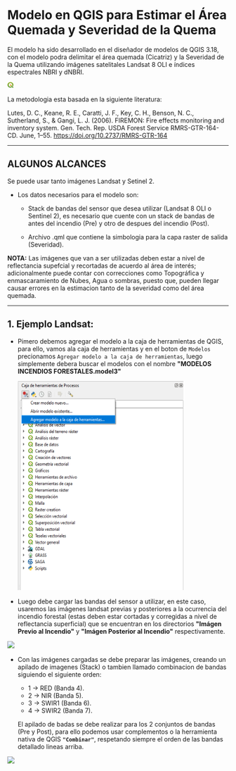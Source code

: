 # **Modelo en QGIS para Estimar el Área Quemada y Severidad de la Quema**

El modelo ha sido desarrollado en el diseñador de modelos de QGIS 3.18, con el modelo podra delimitar el área quemada (Cicatriz) y la Severidad de la Quema utilizando imágenes satelitales Landsat 8 OLI e índices espectrales NBRI y dNBRI.



 <img src="./img/qgis.png" height=14> 

La metodologia esta basada en la siguiente literatura:

Lutes, D. C., Keane, R. E., Caratti, J. F., Key, C. H., Benson, N. C., Sutherland, S., & Gangi, L. J. (2006). FIREMON: Fire effects monitoring and inventory system. Gen. Tech. Rep. USDA Forest Service RMRS-GTR-164-CD. June, 1–55. https://doi.org/10.2737/RMRS-GTR-164

---
## **ALGUNOS ALCANCES**

Se puede usar tanto imágenes Landsat y Setinel 2.

- Los datos necesarios para el modelo son:

  - Stack de bandas del sensor que desea utilizar (Landsat 8 OLI o Sentinel 2), es necesario que cuente con un stack de bandas de antes del incendio (Pre) y otro de despues del incendio (Post).
  
  - Archivo .qml que contiene la simbologia para la capa raster de salida (Severidad).

**NOTA:** Las imágenes que van a ser utilizadas deben estar a nivel de reflectancia supefcial y recortadas de acuerdo al área de interés; adicionalmente puede contar con correcciones como Topográfica y enmascaramiento de Nubes, Agua o sombras, puesto que, pueden llegar causar errores en la estimacion tanto de la severidad como del área quemada.

---
## 1. Ejemplo Landsat:

- Pimero debemos agregar el modelo a la caja de herramientas de QGIS, para ello, vamos ala caja de herramientas  y en el boton de `Modelos` precionamos `Agregar modelo a la caja de herramientas`, luego simplemente debera buscar el modelos con el nombre **"MODELOS INCENDIOS FORESTALES.model3"**

  ![](./img/add_model1.png) 


- Luego debe cargar las bandas del sensor a utilizar, en este caso, usaremos las imágenes landsat previas y posteriores a la ocurrencia del incendio forestal (estas deben estar cortadas y corregidas a nivel de reflectancia superficial) que se encuentran en los directorios **"Imágen Previo al Incendio"** y **"Imágen Posterior al Incendio"** respectivamente.

![](./img/add_images.png) 





- Con las imágenes cargadas se debe preparar las imágenes, creando un apilado de imagenes (Stack) o tambien llamado combinacion de bandas siguiendo el siguiente orden:

   - 1 -> RED (Banda 4).
   - 2 -> NIR (Banda 5).
   - 3 -> SWIR1 (Banda 6).
   - 4 -> SWIR2 (Banda 7).

  El apilado de badas se debe realizar para los 2 conjuntos de bandas (Pre y Post), para ello podemos usar complementos o la herramienta nativa de QGIS **`"Combinar"`**, respetando siempre el orden de las bandas  detallado lineas arriba.

![](./img/stack_images1.png) 









 